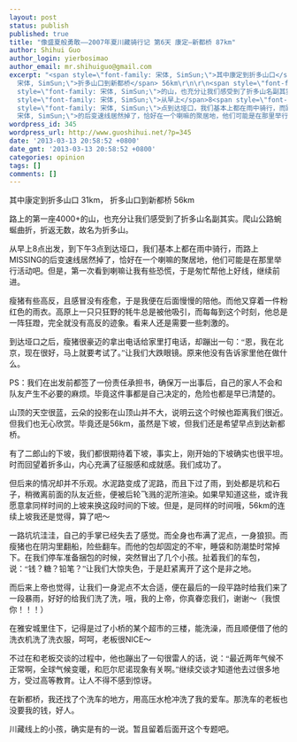 ```yaml
---
layout: post
status: publish
published: true
title: "像盛夏般勇敢——2007年夏川藏骑行记 第6天 康定—新都桥 87km"
author: Shihui Guo
author_login: yierbosimao
author_email: mr.shihuiguo@gmail.com
excerpt: "<span style=\"font-family: 宋体, SimSun;\">其中康定到折多山口</span> 31km， <span style=\"font-family:
  宋体, SimSun;\">折多山口到新都桥</span> 56km\r\n\r\n<span style=\"font-family: 宋体, SimSun;\">路上的第一座</span>4000+<span
  style=\"font-family: 宋体, SimSun;\">的山，也充分让我们感受到了折多山名副其实。爬山公路蜿蜒曲折，折返无数，故名为折多山。</span>\r\n\r\n<span
  style=\"font-family: 宋体, SimSun;\">从早上</span>8<span style=\"font-family: 宋体, SimSun;\">点出发，到下午</span>3<span
  style=\"font-family: 宋体, SimSun;\">点到达垭口，我们基本上都在雨中骑行，而路上</span>MISSING<span style=\"font-family:
  宋体, SimSun;\">的后变速线居然掉了，恰好在一个喇嘛的聚居地，他们可能是在那里举行活动吧。但是，第一次看到喇嘛让我有些恐慌，于是匆忙帮他上好线，继续前进。</span>\r\n\r\n"
wordpress_id: 345
wordpress_url: http://www.guoshihui.net/?p=345
date: '2013-03-13 20:58:52 +0800'
date_gmt: '2013-03-13 20:58:52 +0800'
categories: opinion
tags: []
comments: []
---
```

<p><span style="font-family: 宋体, SimSun;">其中康定到折多山口</span> 31km， <span style="font-family: 宋体, SimSun;">折多山口到新都桥</span> 56km</p>
<p><span style="font-family: 宋体, SimSun;">路上的第一座</span>4000+<span style="font-family: 宋体, SimSun;">的山，也充分让我们感受到了折多山名副其实。爬山公路蜿蜒曲折，折返无数，故名为折多山。</span></p>
<p><span style="font-family: 宋体, SimSun;">从早上</span>8<span style="font-family: 宋体, SimSun;">点出发，到下午</span>3<span style="font-family: 宋体, SimSun;">点到达垭口，我们基本上都在雨中骑行，而路上</span>MISSING<span style="font-family: 宋体, SimSun;">的后变速线居然掉了，恰好在一个喇嘛的聚居地，他们可能是在那里举行活动吧。但是，第一次看到喇嘛让我有些恐慌，于是匆忙帮他上好线，继续前进。</span></p>
<p><a id="more"></a><a id="more-345"></a></p>
<p><span style="font-family: 宋体, SimSun;">瘦猪有些高反，且感冒没有痊愈，于是我便在后面慢慢的陪他。而他又穿着一件粉红色的雨衣。高原上一只只狂野的牦牛总是被他吸引，而每每到这个时刻，他总是一阵狂蹬，完全就没有高反的迹象。看来人还是需要一些刺激的。</span></p>
<p><span style="font-family: 宋体, SimSun;">到达垭口之后，瘦猪很豪迈的拿出电话给家里打电话，却蹦出一句：“恩，我在北京，现在很好，马上就要考试了。”让我们大跌眼镜。原来他没有告诉家里他在做什么。</span></p>
<p>PS<span style="font-family: 宋体, SimSun;">：我们在出发前都签了一份责任承担书，确保万一出事后，自己的家人不会和队友产生不必要的麻烦。毕竟这件事都是自己决定的，危险也都是早已清楚的。</span></p>
<p><span style="font-family: 宋体, SimSun;">山顶的天空很蓝，云朵的投影在山顶山并不大，说明云这个时候也距离我们很近。但我们也无心欣赏。毕竟还是</span>56km<span style="font-family: 宋体, SimSun;">，虽然是下坡，但我们还是希望早点到达新都桥。</span></p>
<p><span style="font-family: 宋体, SimSun;">有了二郎山的下坡，我们都很期待着下坡，事实上，刚开始的下坡确实也很平坦。时而回望着折多山，内心充满了征服感和成就感。我们成功了。</span></p>
<p><span style="font-family: 宋体, SimSun;">但后来的情况却并不乐观。水泥路变成了泥路，而且下过了雨，到处都是坑和石子，稍微离前面的队友近些，便被后轮飞溅的泥所渲染。如果早知道这些，或许我愿意拿同样时间的上坡来换这段时间的下坡。但是，是同样的时间哦，</span>56km<span style="font-family: 宋体, SimSun;">的连续上坡我还是觉得，算了吧～</span></p>
<p><span style="font-family: 宋体, SimSun;">一路坑坑洼洼，自己的手掌已经失去了感觉。而全身也布满了泥点，一身狼狈。而瘦猪也在阴沟里翻船，险些翻车。而他的包却固定的不牢，睡袋和防潮垫时常掉下。在我们停车准备捆包的时候，突然冒出了几个小孩。扯着我们的车包，说：“钱？糖？铅笔？”让我们大惊失色，于是赶紧离开了这个是非之地。</span></p>
<p><span style="font-family: 宋体, SimSun;">而后来上帝也觉得，让我们一身泥点不太合适，便在最后的一段平路时给我们来了一段暴雨，好好的给我们洗了洗，哦，我的上帝，你真眷恋我们，谢谢～（我恨你！！！）</span></p>
<p><span style="font-family: 宋体, SimSun;">在雅安城里住下，记得是过了小桥的某个超市的三楼，能洗澡，而且顺便借了他的洗衣机洗了洗衣服，呵呵，老板很</span>NICE<span style="font-family: 宋体, SimSun;">～</span></p>
<p><span style="font-family: 宋体, SimSun;">不过在和老板交谈的过程中，他也蹦出了一句很雷人的话，说：“最近两年气候不正常啊，全球气候变暖，和厄尔尼诺现象有关啊。”继续交谈才知道他去过很多地方，受过高等教育。让人不得不感到惊讶。</span></p>
<p><span style="font-family: 宋体, SimSun;">在新都桥，我还找了个洗车的地方，用高压水枪冲洗了我的爱车。那洗车的老板也没要我的钱，好人。</span></p>
<p><span style="font-family: 宋体, SimSun;">川藏线上的小孩，确实是有的一说。暂且留着后面开这个专题吧。</span></p>
